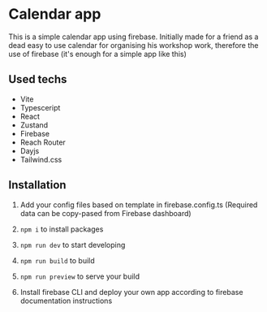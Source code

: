 # Calendar app

This is a simple calendar app using firebase. Initially made for a friend as a dead easy to use calendar for organising his workshop work, therefore the use of firebase (it's enough for a simple app like this)

## Used techs

- Vite
- Typesceript
- React
- Zustand
- Firebase
- Reach Router
- Dayjs
- Tailwind.css

## Installation

1. Add your config files based on template in firebase.config.ts (Required data can be copy-pased from Firebase dashboard)
   
2. ```npm i``` to install packages
3. ```npm run dev``` to start developing
4. ```npm run build``` to build
5. ```npm run preview``` to serve your build
6. Install firebase CLI and deploy your own app according to firebase documentation instructions

